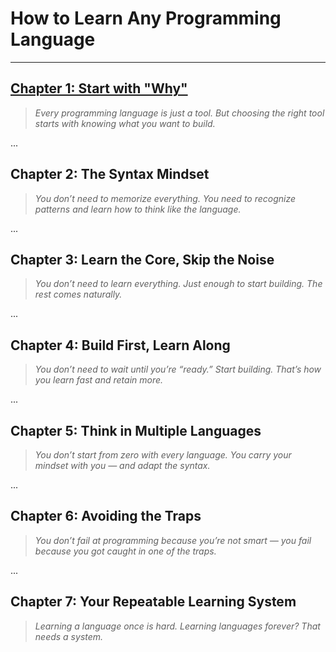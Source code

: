 # How to Learn Any Programming Language

---

## [Chapter 1: Start with "Why"](#chapter-1-start-with-why)


> *Every programming language is just a tool. But choosing the right tool starts with knowing what you want to build.*

...

## Chapter 2: The Syntax Mindset

> *You don’t need to memorize everything. You need to recognize patterns and learn how to think like the language.*

...

## Chapter 3: Learn the Core, Skip the Noise

> *You don’t need to learn everything. Just enough to start building. The rest comes naturally.*

...

## Chapter 4: Build First, Learn Along

> *You don’t need to wait until you’re “ready.” Start building. That’s how you learn fast and retain more.*

...

## Chapter 5: Think in Multiple Languages

> *You don’t start from zero with every language. You carry your mindset with you — and adapt the syntax.*

...

## Chapter 6: Avoiding the Traps

> *You don’t fail at programming because you’re not smart — you fail because you got caught in one of the traps.*

...

## Chapter 7: Your Repeatable Learning System

> *Learning a language once is hard. Learning languages forever? That needs a system.*
